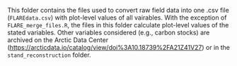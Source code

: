 This folder contains the files used to convert raw field data into one .csv file (`FLAREdata.csv`) with plot-level values of all vairables. With the exception of  `FLARE_merge_files.R`, the files in this folder calculate plot-level values of the stated variables. Other variables considered (e.g., carbon stocks) are archived on the Arctic Data Center (https://arcticdata.io/catalog/view/doi%3A10.18739%2FA21Z41V27) or in the `stand_reconstruction` folder. 
